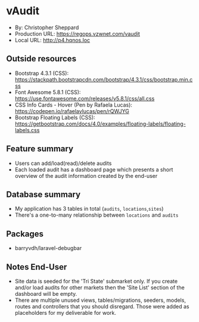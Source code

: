 # vAudit
+ By: Christopher Sheppard
+ Production URL: <https://regops.vzwnet.com/vaudit>
+ Local URL: <http://p4.hqnos.loc>

## Outside resources
+ Bootstrap 4.3.1 (CSS): <https://stackpath.bootstrapcdn.com/bootstrap/4.3.1/css/bootstrap.min.css>
+ Font Awesome 5.8.1 (CSS): <https://use.fontawesome.com/releases/v5.8.1/css/all.css>
+ CSS Info Cards - Hover (Pen by Rafaela Lucas): <https://codepen.io/rafaelavlucas/pen/rQWJYG>
+ Bootstrap Floating Labels (CSS): <https://getbootstrap.com/docs/4.0/examples/floating-labels/floating-labels.css>

## Feature summary
+ Users can add/load(read)/delete audits
+ Each loaded audit has a dashboard page which presents a short overview of the audit information created by the end-user

## Database summary
+ My application has 3 tables in total (`audits`, `locations`,`sites`)
+ There's a one-to-many relationship between `locations` and `audits`

## Packages
+   barryvdh/laravel-debugbar

## Notes End-User
+ Site data is seeded for the 'Tri State' submarket only. If you create and/or load audits for other markets then the 'Site List' section of the dashboard will be empty.
+ There are multiple unused views, tables/migrations, seeders, models, routes and controllers that you should disregard. Those were added as placeholders for my deliverable for work.
